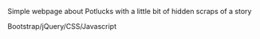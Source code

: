 Simple webpage about Potlucks with a little bit of hidden scraps of a story

Bootstrap/jQuery/CSS/Javascript
